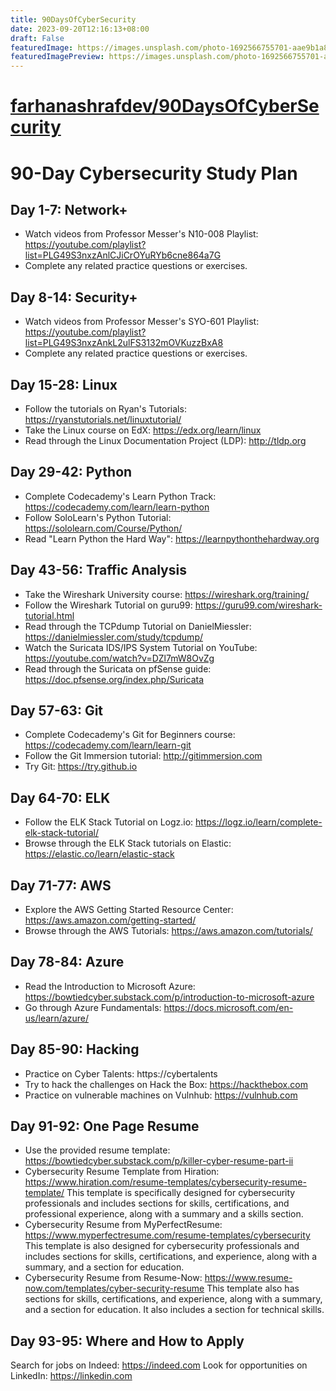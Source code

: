 ```yaml
---
title: 90DaysOfCyberSecurity
date: 2023-09-20T12:16:13+08:00
draft: False
featuredImage: https://images.unsplash.com/photo-1692566755701-aae9b1a8714f?ixid=M3w0NjAwMjJ8MHwxfHJhbmRvbXx8fHx8fHx8fDE2OTUxODMzMTR8&ixlib=rb-4.0.3
featuredImagePreview: https://images.unsplash.com/photo-1692566755701-aae9b1a8714f?ixid=M3w0NjAwMjJ8MHwxfHJhbmRvbXx8fHx8fHx8fDE2OTUxODMzMTR8&ixlib=rb-4.0.3
---
```


# [farhanashrafdev/90DaysOfCyberSecurity](https://github.com/farhanashrafdev/90DaysOfCyberSecurity)

# 90-Day Cybersecurity Study Plan

## Day 1-7: Network+
- Watch videos from Professor Messer's N10-008 Playlist: https://youtube.com/playlist?list=PLG49S3nxzAnlCJiCrOYuRYb6cne864a7G
- Complete any related practice questions or exercises.

## Day 8-14: Security+
- Watch videos from Professor Messer's SYO-601 Playlist: https://youtube.com/playlist?list=PLG49S3nxzAnkL2ulFS3132mOVKuzzBxA8
- Complete any related practice questions or exercises.

## Day 15-28: Linux
- Follow the tutorials on Ryan's Tutorials: https://ryanstutorials.net/linuxtutorial/
- Take the Linux course on EdX: https://edx.org/learn/linux
- Read through the Linux Documentation Project (LDP): http://tldp.org

## Day 29-42: Python
- Complete Codecademy's Learn Python Track: https://codecademy.com/learn/learn-python
- Follow SoloLearn's Python Tutorial: https://sololearn.com/Course/Python/
- Read "Learn Python the Hard Way": https://learnpythonthehardway.org

## Day 43-56: Traffic Analysis
- Take the Wireshark University course: https://wireshark.org/training/
- Follow the Wireshark Tutorial on guru99: https://guru99.com/wireshark-tutorial.html
- Read through the TCPdump Tutorial on DanielMiessler: https://danielmiessler.com/study/tcpdump/
- Watch the Suricata IDS/IPS System Tutorial on YouTube: https://youtube.com/watch?v=DZl7mW8OvZg
- Read through the Suricata on pfSense guide: https://doc.pfsense.org/index.php/Suricata

## Day 57-63: Git
- Complete Codecademy's Git for Beginners course: https://codecademy.com/learn/learn-git
- Follow the Git Immersion tutorial: http://gitimmersion.com
- Try Git: https://try.github.io

## Day 64-70: ELK
- Follow the ELK Stack Tutorial on Logz.io: https://logz.io/learn/complete-elk-stack-tutorial/
- Browse through the ELK Stack tutorials on Elastic: https://elastic.co/learn/elastic-stack

## Day 71-77: AWS
- Explore the AWS Getting Started Resource Center: https://aws.amazon.com/getting-started/
- Browse through the AWS Tutorials: https://aws.amazon.com/tutorials/

## Day 78-84: Azure
- Read the Introduction to Microsoft Azure: https://bowtiedcyber.substack.com/p/introduction-to-microsoft-azure
- Go through Azure Fundamentals: https://docs.microsoft.com/en-us/learn/azure/

## Day 85-90: Hacking
- Practice on Cyber Talents: https://cybertalents
- Try to hack the challenges on Hack the Box: https://hackthebox.com
- Practice on vulnerable machines on Vulnhub: https://vulnhub.com
## Day 91-92: One Page Resume
- Use the provided resume template: https://bowtiedcyber.substack.com/p/killer-cyber-resume-part-ii
- Cybersecurity Resume Template from Hiration: https://www.hiration.com/resume-templates/cybersecurity-resume-template/
  This template is specifically designed for cybersecurity professionals and includes sections for skills, certifications, and professional experience, along with a summary   and a skills section.
- Cybersecurity Resume from MyPerfectResume: https://www.myperfectresume.com/resume-templates/cybersecurity
 This template is also designed for cybersecurity professionals and includes sections for skills, certifications, and experience, along with a summary, and a section for    education.
- Cybersecurity Resume from Resume-Now: https://www.resume-now.com/templates/cyber-security-resume
 This template also has sections for skills, certifications, and experience, along with a summary, and a section for education. It also includes a section for technical   skills.
## Day 93-95: Where and How to Apply
Search for jobs on Indeed: https://indeed.com
Look for opportunities on LinkedIn: https://linkedin.com
